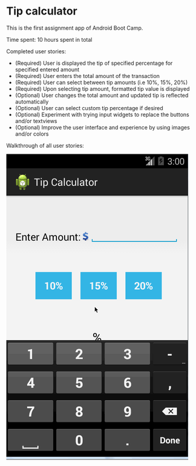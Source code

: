 Tip calculator
===============

This is the first assignment app of Android Boot Camp.

Time spent: 10 hours spent in total

Completed user stories:


-  (Required) User is displayed the tip of specified percentage for specified entered amount 
-  (Required) User enters the total amount of the transaction
-  (Required) User can select between tip amounts (i.e 10%, 15%, 20%)
-  (Required) Upon selecting tip amount, formatted tip value is displayed
-  (Optional) User changes the total amount and updated tip is reflected automatically 
-  (Optional) User can select custom tip percentage if desired 
-  (Optional) Experiment with trying input widgets to replace the buttons and/or textviews
-  (Optional) Improve the user interface and experience by using images and/or colors
 
Walkthrough of all user stories:

![Tip Calculator](./TipCalculator.gif)